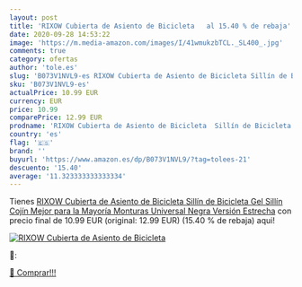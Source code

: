 ```yaml
---
layout: post
title: 'RIXOW Cubierta de Asiento de Bicicleta   al 15.40 % de rebaja'
date: 2020-09-28 14:53:22
image: 'https://m.media-amazon.com/images/I/41wmukzbTCL._SL400_.jpg'
comments: true
category: ofertas
author: 'tole.es'
slug: 'B073V1NVL9-es RIXOW Cubierta de Asiento de Bicicleta Sillín de Bicicleta...'
sku: 'B073V1NVL9-es'
actualPrice: 10.99 EUR
currency: EUR
price: 10.99
comparePrice: 12.99 EUR
prodname: 'RIXOW Cubierta de Asiento de Bicicleta  Sillín de Bicicleta Gel Sillín Cojín  Mejor para la Mayoría Monturas Universal  Negra Versión Estrecha'
country: 'es'
flag: '🇪🇸'
brand: ''
buyurl: 'https://www.amazon.es/dp/B073V1NVL9/?tag=tolees-21'
descuento: '15.40'
average: '11.323333333333334'
---
```


Tienes [RIXOW Cubierta de Asiento de Bicicleta  Sillín de Bicicleta Gel Sillín Cojín  Mejor para la Mayoría Monturas Universal  Negra Versión Estrecha](https://www.amazon.es/dp/B073V1NVL9/?tag=tolees-21) con precio final de  10.99 EUR (original: 12.99 EUR) (15.40 %  de rebaja) aqui!

[![RIXOW Cubierta de Asiento de Bicicleta  ](https://m.media-amazon.com/images/I/41wmukzbTCL._SL400_.jpg)](https://www.amazon.es/dp/B073V1NVL9/?tag=tolees-21)

🔎:


[🛒 Comprar!!!](https://www.amazon.es/dp/B073V1NVL9/?tag=tolees-21)

